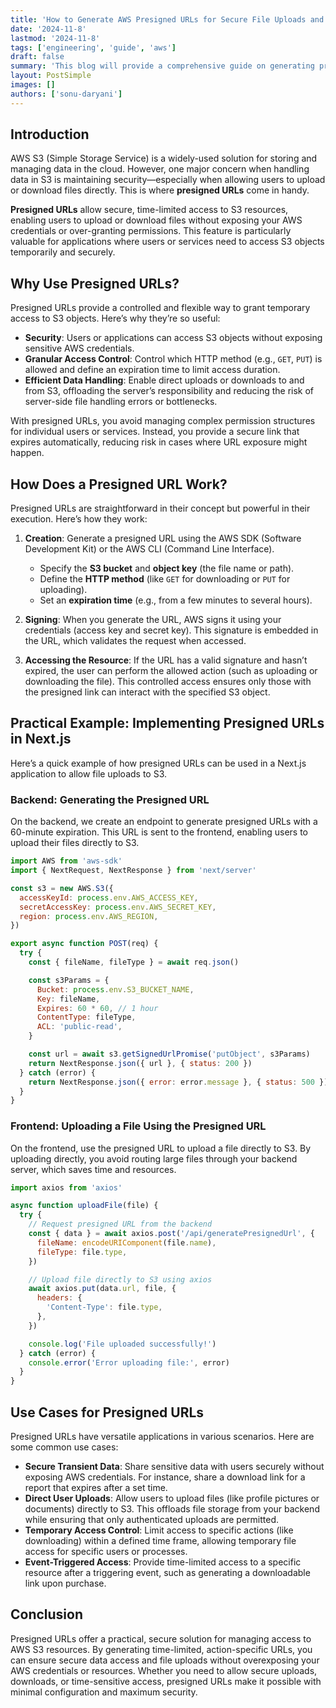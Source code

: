 ```yaml
---
title: 'How to Generate AWS Presigned URLs for Secure File Uploads and Downloads'
date: '2024-11-8'
lastmod: '2024-11-8'
tags: ['engineering', 'guide', 'aws']
draft: false
summary: 'This blog will provide a comprehensive guide on generating presigned URLs for temporary, secure file uploads and downloads to and from AWS S3. You’ll learn how to leverage presigned URLs to handle user uploads directly to S3, without exposing sensitive AWS credentials.'
layout: PostSimple
images: []
authors: ['sonu-daryani']
---
```


## Introduction

AWS S3 (Simple Storage Service) is a widely-used solution for storing and managing data in the cloud. However, one major concern when handling data in S3 is maintaining security—especially when allowing users to upload or download files directly. This is where **presigned URLs** come in handy.

**Presigned URLs** allow secure, time-limited access to S3 resources, enabling users to upload or download files without exposing your AWS credentials or over-granting permissions. This feature is particularly valuable for applications where users or services need to access S3 objects temporarily and securely.

## Why Use Presigned URLs?

Presigned URLs provide a controlled and flexible way to grant temporary access to S3 objects. Here’s why they’re so useful:

- **Security**: Users or applications can access S3 objects without exposing sensitive AWS credentials.
- **Granular Access Control**: Control which HTTP method (e.g., `GET`, `PUT`) is allowed and define an expiration time to limit access duration.
- **Efficient Data Handling**: Enable direct uploads or downloads to and from S3, offloading the server’s responsibility and reducing the risk of server-side file handling errors or bottlenecks.

With presigned URLs, you avoid managing complex permission structures for individual users or services. Instead, you provide a secure link that expires automatically, reducing risk in cases where URL exposure might happen.

## How Does a Presigned URL Work?

Presigned URLs are straightforward in their concept but powerful in their execution. Here’s how they work:

1. **Creation**: Generate a presigned URL using the AWS SDK (Software Development Kit) or the AWS CLI (Command Line Interface).

   - Specify the **S3 bucket** and **object key** (the file name or path).
   - Define the **HTTP method** (like `GET` for downloading or `PUT` for uploading).
   - Set an **expiration time** (e.g., from a few minutes to several hours).

2. **Signing**: When you generate the URL, AWS signs it using your credentials (access key and secret key). This signature is embedded in the URL, which validates the request when accessed.

3. **Accessing the Resource**: If the URL has a valid signature and hasn’t expired, the user can perform the allowed action (such as uploading or downloading the file). This controlled access ensures only those with the presigned link can interact with the specified S3 object.

## Practical Example: Implementing Presigned URLs in Next.js

Here’s a quick example of how presigned URLs can be used in a Next.js application to allow file uploads to S3.

### **Backend**: Generating the Presigned URL

On the backend, we create an endpoint to generate presigned URLs with a 60-minute expiration. This URL is sent to the frontend, enabling users to upload their files directly to S3.

```javascript
import AWS from 'aws-sdk'
import { NextRequest, NextResponse } from 'next/server'

const s3 = new AWS.S3({
  accessKeyId: process.env.AWS_ACCESS_KEY,
  secretAccessKey: process.env.AWS_SECRET_KEY,
  region: process.env.AWS_REGION,
})

export async function POST(req) {
  try {
    const { fileName, fileType } = await req.json()

    const s3Params = {
      Bucket: process.env.S3_BUCKET_NAME,
      Key: fileName,
      Expires: 60 * 60, // 1 hour
      ContentType: fileType,
      ACL: 'public-read',
    }

    const url = await s3.getSignedUrlPromise('putObject', s3Params)
    return NextResponse.json({ url }, { status: 200 })
  } catch (error) {
    return NextResponse.json({ error: error.message }, { status: 500 })
  }
}
```

### **Frontend**: Uploading a File Using the Presigned URL

On the frontend, use the presigned URL to upload a file directly to S3. By uploading directly, you avoid routing large files through your backend server, which saves time and resources.

```javascript
import axios from 'axios'

async function uploadFile(file) {
  try {
    // Request presigned URL from the backend
    const { data } = await axios.post('/api/generatePresignedUrl', {
      fileName: encodeURIComponent(file.name),
      fileType: file.type,
    })

    // Upload file directly to S3 using axios
    await axios.put(data.url, file, {
      headers: {
        'Content-Type': file.type,
      },
    })

    console.log('File uploaded successfully!')
  } catch (error) {
    console.error('Error uploading file:', error)
  }
}
```

## **Use Cases for Presigned URLs**

Presigned URLs have versatile applications in various scenarios. Here are some common use cases:

- **Secure Transient Data**: Share sensitive data with users securely without exposing AWS credentials. For instance, share a download link for a report that expires after a set time.
- **Direct User Uploads**: Allow users to upload files (like profile pictures or documents) directly to S3. This offloads file storage from your backend while ensuring that only authenticated uploads are permitted.
- **Temporary Access Control**: Limit access to specific actions (like downloading) within a defined time frame, allowing temporary file access for specific users or processes.
- **Event-Triggered Access**: Provide time-limited access to a specific resource after a triggering event, such as generating a downloadable link upon purchase.

## Conclusion

Presigned URLs offer a practical, secure solution for managing access to AWS S3 resources. By generating time-limited, action-specific URLs, you can ensure secure data access and file uploads without overexposing your AWS credentials or resources. Whether you need to allow secure uploads, downloads, or time-sensitive access, presigned URLs make it possible with minimal configuration and maximum security.
